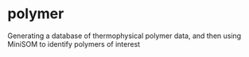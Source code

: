 # polymer
Generating a database of thermophysical polymer data, and then using MiniSOM to identify polymers of interest
